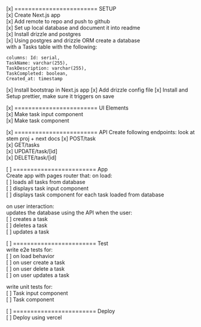 [x] ======================== SETUP  
[x] Create Next.js app  
[x] Add remote to repo and push to github  
[x] Set up local database and document it into readme  
[x] Install drizzle and postgres  
[x] Using postgres and drizzle ORM create a database  
with a Tasks table with the following:

    columns: Id: serial,
    TaskName: varchar(255),
    TaskDescription: varchar(255),
    TaskCompleted: boolean,
    Created_at: timestamp

[x] Install bootstrap in Next.js app
[x] Add drizzle config file
[x] Install and Setup prettier, make sure it triggers on save

[x] ======================== UI Elements  
[x] Make task input component  
[x] Make task component

[x] ======================== API
Create following endpoints: look at stem proj + next docs
[x] POST/task  
[x] GET/tasks  
[x] UPDATE/task/[id]  
[x] DELETE/task/[id]

[ ] ======================== App  
Create app with pages router that:
on load:  
[ ] loads all tasks from database  
[ ] displays task input component  
[ ] displays task component for each task loaded from database

on user interaction:  
updates the database using the API when the user:  
[ ] creates a task  
[ ] deletes a task  
[ ] updates a task

[ ] ======================== Test  
write e2e tests for:  
[ ] on load behavior  
[ ] on user create a task  
[ ] on user delete a task  
[ ] on user updates a task

write unit tests for:  
[ ] Task input component  
[ ] Task component

[ ] ======================== Deploy  
[ ] Deploy using vercel
